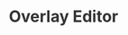 <style>
:root {
    --content-max-width: none;
    width: auto;
}

#iced-wrapper {
    width: 1750px;
    height: 1750px;
    margin: 60px auto;
    border: 1px solid #ccc;
}

.demo-title {
    color: #333;
    text-align: center;
}

.sheet-container {
    min-width: 1000px;
    min-height: 1200px;
    max-width: 1600px;
    margin-left: 60px;
    margin-right: 60px;
    margin-top: 60px;
}

#iced {
    max-width: 2000px; 
}

#unsupported-warning {
    display: none;
    text-align: center;
    font-size: 1.2em;
    color: red;
    padding: 20px;
    margin-top: 200px;
    margin-left: 120px;
    margin-right: 120px;
    background-color: #f9eaea;
    border: 1px solid #d4a5a5;
    border-radius: 5px;
}

#unsupported-warning img {
    width: 150px;
    height: auto;
    margin-top: 10px;
}
</style>

<div class="sheet-container">
    <h1 class="demo-title">Overlay Editor</h1>
    <div id="unsupported-warning">
        <p>Your browser does not support WebGPU.</p>
        <p>Please use a WebGPU-supported browser, such as the latest version of Chrome.</p>
        <img src="./webgpu.svg" alt="WebGPU not supported">
    </div>
    <div id="iced-container"></div>
</div>

<script type="text/javascript">
(async () => {
  // Feature detection for WebGPU
  if (!navigator.gpu) {
    document.getElementById('iced').style.display = 'none';
    document.getElementById('unsupported-warning').style.display = 'block';
    return;
  }

  // In different environments, the path is different
  const paths = [
    '../js/overlay_editor/web_app.js',
    './js/overlay_editor/web_app.js',
    '/js/overlay_editor/web_app.js'
  ];

  async function fileExists(path) {
    try {
      const response = await fetch(path, { method: 'HEAD' });
      return response.ok;
    } catch (e) {
      return false;
    }
  }

  for (const path of paths) {
    if (await fileExists(path)) {
      const script = document.createElement('script');
      script.type = 'module';
      script.src = path;
      script.defer = true;
      document.head.appendChild(script);
      break;
    }
  }

})();
</script>
